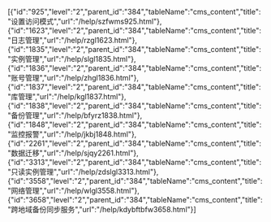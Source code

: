 [{"id":"925","level":"2","parent_id":"384","tableName":"cms_content","title":"设置访问模式","url":"/help/szfwms925.html"},{"id":"1623","level":"2","parent_id":"384","tableName":"cms_content","title":"日志管理","url":"/help/rzgl1623.html"},{"id":"1835","level":"2","parent_id":"384","tableName":"cms_content","title":"实例管理","url":"/help/slgl1835.html"},{"id":"1836","level":"2","parent_id":"384","tableName":"cms_content","title":"账号管理","url":"/help/zhgl1836.html"},{"id":"1837","level":"2","parent_id":"384","tableName":"cms_content","title":"库管理","url":"/help/kgl1837.html"},{"id":"1838","level":"2","parent_id":"384","tableName":"cms_content","title":"备份管理","url":"/help/bfyrz1838.html"},{"id":"1848","level":"2","parent_id":"384","tableName":"cms_content","title":"监控报警","url":"/help/jkbj1848.html"},{"id":"2261","level":"2","parent_id":"384","tableName":"cms_content","title":"数据迁移","url":"/help/sjqy2261.html"},{"id":"3313","level":"2","parent_id":"384","tableName":"cms_content","title":"只读实例管理","url":"/help/zdslgl3313.html"},{"id":"3558","level":"2","parent_id":"384","tableName":"cms_content","title":"网络管理","url":"/help/wlgl3558.html"},{"id":"3658","level":"2","parent_id":"384","tableName":"cms_content","title":"跨地域备份同步服务","url":"/help/kdybftbfw3658.html"}]